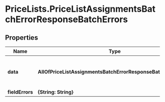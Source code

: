 # PriceLists.PriceListAssignmentsBatchErrorResponseBatchErrors

## Properties
Name | Type | Description | Notes
------------ | ------------- | ------------- | -------------
**data** | **AllOfPriceListAssignmentsBatchErrorResponseBatchErrorsData** | &#x60;Price List Assignments&#x60; object used in GET response. | [optional] 
**fieldErrors** | **{String: String}** |  | [optional] 
